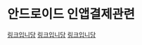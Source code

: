 # 안드로이드 인앱결제관련
[링크입니당](http://theeye.pe.kr/archives/2130)
[링크입니당](http://blog.naver.com/PostView.nhn?blogId=the25414&logNo=220820604938)
[링크입니당](http://totuworld.github.io/2016/02/10/google-oauth/)


